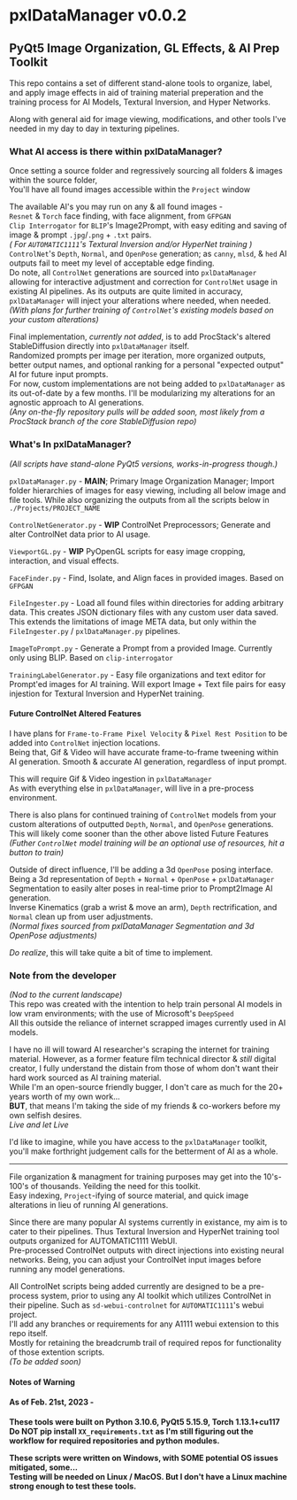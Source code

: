 # pxlDataManager v0.0.2
## PyQt5 Image Organization, GL Effects, & AI Prep Toolkit

This repo contains a set of different stand-alone tools to organize, label, and apply image effects in aid of training material preperation and the training process for AI Models, Textural Inversion, and Hyper Networks.

Along with general aid for image viewing, modifications, and other tools I've needed in my day to day in texturing pipelines.

### What AI access is there within pxlDataManager?
Once setting a source folder and regressively sourcing all folders & images within the source folder,
<br>You'll have all found images accessible within the `Project` window

The available AI's you may run on any & all found images -
<br>`Resnet` & `Torch` face finding, with face alignment, from `GFPGAN`
<br>`Clip Interrogator` for `BLIP`'s Image2Prompt, with easy editing and saving of image & prompt `.jpg`/`.png` + `.txt` pairs.
<br>*( For `AUTOMATIC1111`'s Textural Inversion and/or HyperNet training )*
<br>`ControlNet`'s `Depth`, `Normal`, and `OpenPose` generation; as `canny`, `mlsd`, & `hed` AI outputs fail to meet my level of acceptable edge finding.
<br>  Do note, all `ControlNet` generations are sourced into `pxlDataManager` allowing for interactive adjustment and correction for `ControlNet` usage in existing AI pipelines.  As its outputs are quite limited in accuracy, `pxlDataManager` will inject your alterations where needed, when needed.
<br>*(With plans for further training of `ControlNet`'s existing models based on your custom alterations)*

Final implementation, *currently not added*, is to add ProcStack's altered StableDiffusion directly into `pxlDataManager` itself.
<br>Randomized prompts per image per iteration, more organized outputs, better output names, and optional ranking for a personal "expected output" AI for future input prompts.
<br>For now, custom implementations are not being added to `pxlDataManager` as its out-of-date by a few months. I'll be modularizing my alterations for an agnostic approach to AI generations.
<br>*(Any on-the-fly repository pulls will be added soon, most likely from a ProcStack branch of the core StableDiffusion repo)*

### What's In pxlDataManager?
*(All scripts have stand-alone PyQt5 versions, works-in-progress though.)*

`pxlDataManager.py` - **MAIN**; Primary Image Organization Manager; Import folder hierarchies of images for easy viewing, including all below image and file tools. While also organizing the outputs from all the scripts below in `./Projects/PROJECT_NAME`

`ControlNetGenerator.py` - **WIP** ControlNet Preprocessors; Generate and alter ControlNet data prior to AI usage.

`ViewportGL.py` - **WIP** PyOpenGL scripts for easy image cropping, interaction, and visual effects.  

`FaceFinder.py` - Find, Isolate, and Align faces in provided images. Based on `GFPGAN`

`FileIngester.py` - Load all found files within directories for adding arbitrary data.  This creates JSON dictionary files with any custom user data saved.  This extends the limitations of image META data, but only within the `FileIngester.py` / `pxlDataManager.py` pipelines.

`ImageToPrompt.py` - Generate a Prompt from a provided Image. Currently only using BLIP.  Based on `clip-interrogator`

`TrainingLabelGenerator.py` - Easy file organizations and text editor for Prompt'ed images for AI training.  Will export Image + Text file pairs for easy injestion for Textural Inversion and HyperNet training.


#### Future ControlNet Altered Features
I have plans for `Frame-to-Frame Pixel Velocity` & `Pixel Rest Position` to be added into `ControlNet` injection locations.
<br>Being that, Gif & Video will have accurate frame-to-frame tweening within AI generation. Smooth & accurate AI generation, regardless of input prompt.

This will require Gif & Video ingestion in `pxlDataManager`
<br>As with everything else in `pxlDataManager`, will live in a pre-process environment.


There is also plans for continued training of `ControlNet` models from your custom alterations of outputted `Depth`, `Normal`, and `OpenPose` generations.
<br>This will likely come sooner than the other above listed Future Features
<br>*(Futher `ControlNet` model training will be an optional use of resources, hit a button to train)*

Outside of direct influence, I'll be adding a 3d `OpenPose` posing interface.
<br>Being a 3d representation of `Depth` + `Normal` + `OpenPose` + `pxlDataManager` Segmentation to easily alter poses in real-time prior to Prompt2Image AI generation.
<br>Inverse Kinematics (grab a wrist & move an arm), `Depth` rectrification, and `Normal` clean up from user adjustments.
<br>*(Normal fixes sourced from pxlDataManager Segmentation and 3d OpenPose adjustments)*

*Do realize*, this will take quite a bit of time to implement. 


### Note from the developer
*(Nod to the current landscape)*
<br>This repo was created with the intention to help train personal AI models in low vram environments; with the use of Microsoft's `DeepSpeed`
<br>All this outside the reliance of internet scrapped images currently used in AI models.

I have no ill will toward AI researcher's scraping the internet for training material. However, as a former feature film technical director & *still* digital creator, I fully understand the distain from those of whom don't want their hard work sourced as AI training material.
<br>While I'm an open-source friendly bugger, I don't care as much for the 20+ years worth of my own work...
<br>**BUT**, that means I'm taking the side of my friends & co-workers before my own selfish desires.
<br>*Live and let Live*

I'd like to imagine, while you have access to the `pxlDataManager` toolkit, you'll make forthright judgement calls for the betterment of AI as a whole.

<hr>

File organization & managment for training purposes may get into the 10's-100's of thousands.  Yeilding the need for this toolkit.
<br> Easy indexing, `Project`-ifying of source material, and quick image alterations in lieu of running AI generations.

Since there are many popular AI systems currently in existance, my aim is to cater to their pipelines.  Thus Textural Inversion and HyperNet training tool outputs organized for AUTOMATIC1111 WebUI.
<br>Pre-processed ControlNet outputs with direct injections into existing neural networks.  Being, you can adjust your ControlNet input images before running any model generations.

All ControlNet scripts being added currently are designed to be a pre-process system, prior to using any AI toolkit which utilizes ControlNet in their pipeline.  Such as `sd-webui-controlnet` for `AUTOMATIC1111`'s webui project.
<br>I'll add any branches or requirements for any A1111 webui extension to this repo itself.
<br>Mostly for retaining the breadcrumb trail of required repos for functionality of those extention scripts.
<br>*(To be added soon)*

#### Notes of Warning
#### As of Feb. 21st, 2023 -
**These tools were built on Python 3.10.6, PyQt5 5.15.9, Torch 1.13.1+cu117**
<br>**Do NOT pip install `XX_requirements.txt` as I'm still figuring out the workflow for required repositories and python modules.**

**These scripts were written on Windows, with SOME potential OS issues mitigated, some...**
<br>**Testing will be needed on Linux / MacOS.  But I don't have a Linux machine strong enough to test these tools.**
